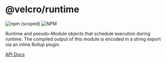 # @velcro/runtime

![npm (scoped)](https://img.shields.io/npm/v/@velcro/runtime?style=flat-square)
![NPM](https://img.shields.io/npm/l/@velcro/runtime?style=flat-square)

Runtime and pseudo-Module objects that schedule execution during runtime.
The compiled output of this module is encoded in a string export via an inline Rollup
plugin.

[API Docs](https://github.com/ggoodman/velcro/tree/v0.49.0/docs/runtime.md)
